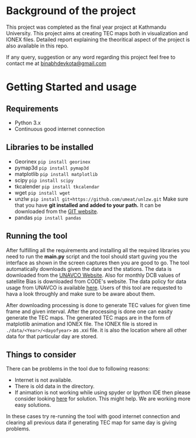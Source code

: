 # Background of the project

This project was completed as the final year project at Kathmandu University.
This project aims at creating TEC maps both in visualization and IONEX files.
Detailed report explaining the theoritical aspect of the project is also available
in this repo.

If any query, suggestion or any word regarding this project feel free to contact me
at binabhdevkota@gmail.com

# Getting Started and usage

## Requirements

* Python 3.x
* Continuous good internet connection

## Libraries to be installed

* Georinex
`pip install georinex`
* pymap3d
`pip install pymap3d`
* matplotlib
`pip install matplotlib`
* scipy
`pip install scipy`
* tkcalender
`pip install tkcalendar`
* wget
`pip install wget`
* unzlw
`pip install git+https://github.com/umeat/unlzw.git`
Make sure that you have **git installed and added to your path.** It can be downloaded from the [GIT website](https://git-scm.com/downloads "GIT website").
* pandas
`pip install pandas`

## Running the tool

After fulfilling all the requirements and installing all the required libraries you need to run the **main.py** script and the tool should start guving you the interface as shown in the screen captures then you are good to go.
The tool automatically downloads given the date and the stations. The data is downloaded from the
[UNAVCO Website](http://www.unavco.org "UNAVCO website"). Also for monthly DCB values of satellite Bias is downloaded from CODE's website. The data policy for data usage from UNAVCO is available [here](https://www.unavco.org/community/policies_forms/data-policy/data-policy.html "UNAVCO data usage policy"). Users of this tool are requested to hava a look throughly and make sure to be aware about them.

After downloading processing is done to generate TEC values for given time frame and given interval. After the processing is done one can easity generate the TEC maps. The generated TEC maps are in the form of matplotlib animation and IONEX file. The IONEX file is stored in `./data/<Year>/<dayofyear>` as .xxi file. it is also the location where all other data for that particular day are stored.

## Things to consider

There can be problems in the tool due to following reasons:

* Internet is not available.
* There is old data in the directory.
* If animation is not working while using spyder or Ipython IDE then please consider looking [here](https://stackoverflow.com/questions/35856079/animation-from-matplotlib-not-working-in-spyder "Stack Overflow") for solution. This might help. We are working more easy solutions.

In these cases try re-running the tool with good internet connection and clearing all previous data if generating TEC map for same day is giving problems.
